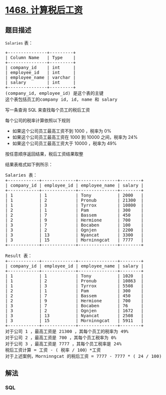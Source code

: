 # [1468. 计算税后工资](https://leetcode.cn/problems/calculate-salaries)

## 题目描述

<p><code>Salaries</code> 表：</p>

<pre>
+---------------+---------+
| Column Name   | Type    |
+---------------+---------+
| company_id    | int     |
| employee_id   | int     |
| employee_name | varchar |
| salary        | int     |
+---------------+---------+
(company_id, employee_id) 是这个表的主键
这个表包括员工的company id, id, name 和 salary 
</pre>



<p>写一条查询 SQL 来查找每个员工的税后工资</p>

<p>每个公司的税率计算依照以下规则</p>

<ul>
	<li>如果这个公司员工最高工资不到 1000 ，税率为 0%</li>
	<li>如果这个公司员工最高工资在 1000 到 10000 之间，税率为 24%</li>
	<li>如果这个公司员工最高工资大于 10000 ，税率为 49%</li>
</ul>

<p>按任意顺序返回结果，税后工资结果取整</p>



<p>结果表格式如下例所示：</p>

<pre>
Salaries 表：
+------------+-------------+---------------+--------+
| company_id | employee_id | employee_name | salary |
+------------+-------------+---------------+--------+
| 1          | 1           | Tony          | 2000   |
| 1          | 2           | Pronub        | 21300  |
| 1          | 3           | Tyrrox        | 10800  |
| 2          | 1           | Pam           | 300    |
| 2          | 7           | Bassem        | 450    |
| 2          | 9           | Hermione      | 700    |
| 3          | 7           | Bocaben       | 100    |
| 3          | 2           | Ognjen        | 2200   |
| 3          | 13          | Nyancat       | 3300   |
| 3          | 15          | Morninngcat   | 7777   |
+------------+-------------+---------------+--------+

Result 表：
+------------+-------------+---------------+--------+
| company_id | employee_id | employee_name | salary |
+------------+-------------+---------------+--------+
| 1          | 1           | Tony          | 1020   |
| 1          | 2           | Pronub        | 10863  |
| 1          | 3           | Tyrrox        | 5508   |
| 2          | 1           | Pam           | 300    |
| 2          | 7           | Bassem        | 450    |
| 2          | 9           | Hermione      | 700    |
| 3          | 7           | Bocaben       | 76     |
| 3          | 2           | Ognjen        | 1672   |
| 3          | 13          | Nyancat       | 2508   |
| 3          | 15          | Morninngcat   | 5911   |
+------------+-------------+---------------+--------+
对于公司 1 ，最高工资是 21300 ，其每个员工的税率为 49%
对于公司 2 ，最高工资是 700 ，其每个员工税率为 0%
对于公司 3 ，最高工资是 7777 ，其每个员工税率是 24%
税后工资计算 = 工资 - ( 税率 / 100）*工资
对于上述案例，Morninngcat 的税后工资 = 7777 - 7777 * ( 24 / 100) = 7777 - 1866.48 = 5910.52 ，取整为 5911
</pre>

## 解法

### **SQL**

```sql

```
